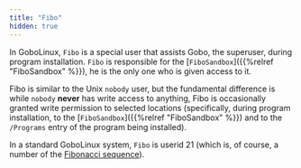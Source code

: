 ```yaml
---
title: "Fibo"
hidden: true
---
```


In GoboLinux, `Fibo` is a special user that assists Gobo, the superuser, during
program installation. `Fibo` is responsible for the
[`FiboSandbox`]({{%relref "FiboSandbox" %}}), he is the only one who is given
access to it.

Fibo is similar to the Unix `nobody` user, but the fundamental difference is
while `nobody` **never** has write access to anything, Fibo is occasionally
granted write permission to selected locations (specifically, during program
installation, to the [`FiboSandbox`]({{%relref "FiboSandbox" %}}) and to the
`/Programs` entry of the program being installed).

In a standard GoboLinux system, `Fibo` is userid 21 (which is, of course, a
number of the
[Fibonacci sequence](http://en.wikipedia.org/wiki/Fibonacci_sequence)).
